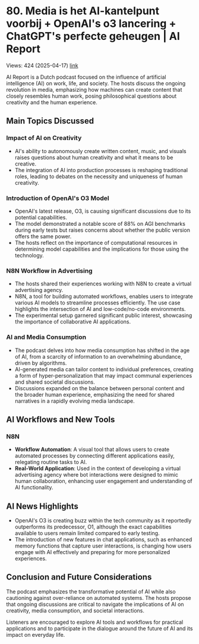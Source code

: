 # 80. Media is het AI-kantelpunt voorbij + OpenAI's o3 lancering + ChatGPT's perfecte geheugen | AI Report
Views: 424 (2025-04-17) [link](https://www.youtube.com/watch?v=0hVl63Cfij8)


 AI Report is a Dutch podcast focused on the influence of artificial intelligence (AI) on work, life, and society. The hosts discuss the ongoing revolution in media, emphasizing how machines can create content that closely resembles human work, posing philosophical questions about creativity and the human experience.

## Main Topics Discussed

### Impact of AI on Creativity
- AI's ability to autonomously create written content, music, and visuals raises questions about human creativity and what it means to be creative.
- The integration of AI into production processes is reshaping traditional roles, leading to debates on the necessity and uniqueness of human creativity.

### Introduction of OpenAI's O3 Model
- OpenAI's latest release, O3, is causing significant discussions due to its potential capabilities.
- The model demonstrated a notable score of 88% on AGI benchmarks during early tests but raises concerns about whether the public version offers the same power.
- The hosts reflect on the importance of computational resources in determining model capabilities and the implications for those using the technology.

### N8N Workflow in Advertising
- The hosts shared their experiences working with N8N to create a virtual advertising agency.
- N8N, a tool for building automated workflows, enables users to integrate various AI models to streamline processes efficiently. The use case highlights the intersection of AI and low-code/no-code environments.
- The experimental setup garnered significant public interest, showcasing the importance of collaborative AI applications.

### AI and Media Consumption
- The podcast delves into how media consumption has shifted in the age of AI, from a scarcity of information to an overwhelming abundance, driven by algorithms.
- AI-generated media can tailor content to individual preferences, creating a form of hyper-personalization that may impact communal experiences and shared societal discussions.
- Discussions expanded on the balance between personal content and the broader human experience, emphasizing the need for shared narratives in a rapidly evolving media landscape.

## AI Workflows and New Tools

### N8N
- **Workflow Automation**: A visual tool that allows users to create automated processes by connecting different applications easily, relegating routine tasks to AI.
- **Real-World Application**: Used in the context of developing a virtual advertising agency where bot interactions were designed to mimic human collaboration, enhancing user engagement and understanding of AI functionality.

## AI News Highlights
- OpenAI's O3 is creating buzz within the tech community as it reportedly outperforms its predecessor, O1, although the exact capabilities available to users remain limited compared to early testing.
- The introduction of new features in chat applications, such as enhanced memory functions that capture user interactions, is changing how users engage with AI effectively and preparing for more personalized experiences.

## Conclusion and Future Considerations
The podcast emphasizes the transformative potential of AI while also cautioning against over-reliance on automated systems. The hosts propose that ongoing discussions are critical to navigate the implications of AI on creativity, media consumption, and societal interactions. 

Listeners are encouraged to explore AI tools and workflows for practical applications and to participate in the dialogue around the future of AI and its impact on everyday life.